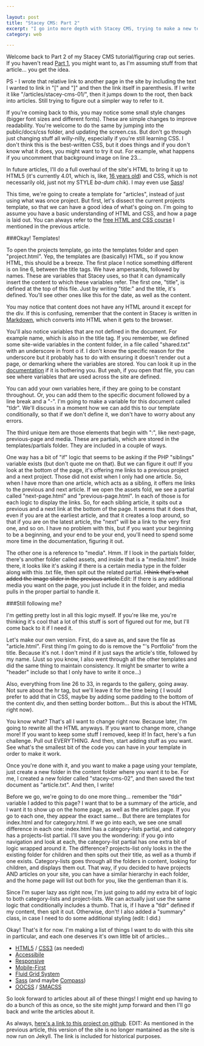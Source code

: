 ```yaml
---

layout: post
title: "Stacey CMS: Part 2"
excerpt: "I go into more depth with Stacey CMS, trying to make a new template file that better serves my articles."
category: web

---
```

Welcome back to Part 2 of my Stacey CMS tutorial/figuring crap out series. If you haven't read [Part 1](/articles/stacey-cms-01/), you might want to, as I'm assuming stuff from that article... you get the idea.

PS - I wrote that relative link to another page in the site by including the text I wanted to link in "[" and "]" and then the link itself in parenthesis. If I write it like "/articles/stacey-cms-01/", then it jumps down to the root, then back into articles. Still trying to figure out a simpler way to refer to it.

If you're coming back to this, you may notice some small style changes (bigger font sizes and different fonts). These are simple changes to improve readability. You're welcome to do the same by jumping into the public/docs/css folder, and updating the screen.css. But don't go through just changing stuff all willy-nilly, especially if you're still learning CSS. I don't think this is the best-written CSS, but it does things and if you don't know what it does, you might want to try it out. For example, what happens if you uncomment that background image on line 23...

In future articles, I'll do a full overhaul of the site's HTML to bring it up to <abrr title="HyperText Markup Language 5">HTML5</abbr> (it's currently 4.01, which is, like, [16 years old](http://diveintohtml5.info/past.html)) and CSS, which is not necessarily old, just not my STYLE *ba-dum* *chik*). I may even use [Sass](http://sass-lang.com/)! 

This time, we're going to create a template for "articles", instead of just using what was once project. But first, let's dissect the current projects template, so that we can have a good idea of what's going on. I'm going to assume you have a basic understanding of HTML and CSS, and how a page is laid out. You can always refer to the [free HTML and CSS course](http://learncss.tutsplus.com/) I mentioned in the previous article.

###Okay! Templates!

To open the projects template, go into the templates folder and open "project.html". Yep, the templates are (basically) HTML, so if you know HTML, this should be a breeze. The first place I notice something different is on line 6, between the title tags. We have ampersands, followed by names. These are variables that Stacey uses, so that it can dynamically insert the content to which these variables refer. The first one, "title", is defined at the top of this file. Just by writing "title:" and the title, it's defined. You'll see other ones like this for the date, as well as the content.

You may notice that content does not have any HTML around it except for the div. If this is confusing, remember that the content in Stacey is written in [Markdown](http://daringfireball.net/projects/markdown/), which converts into HTML when it gets to the browser.

You'll also notice variables that are not defined in the document. For example name, which is also in the title tag. If you remember, we defined some site-wide variables in the content folder, in a file called "shared.txt" with an underscore in front o if. I don't know the specific reason for the underscore but it probably has to do with ensuring it doesn't render out a page, or demarking where the variables are stored. You can look it up in the [documentation](http://staceyapp.com/documentation/) if it is bothering you. But yeah, if you open that file, you can see where variables that are used across the site are defined. 

You can add your own variables here, if they are going to be constant throughout. Or, you can add them to the specific document followed by a line break and a "-". I'm going to make a variable for this document called "<abrr title="Too Long; Didn't Read">tldr</abrr>". We'll discuss in a moment how we can add this to our template conditionally, so that if we don't define it, we don't have to worry about any errors.

The third unique item are those elements that begin with ":", like next-page, previous-page and media. These are partials, which are stored in the templates/partials folder. They are included in a couple of ways. 

One way has a bit of "if" logic that seems to be asking if the PHP "siblings" variable exists (but don't quote me on that). But we can figure it out! If you look at the bottom of the page, it's offering me links to a previous project and a next project. Those did not exist when I only had one article. So, when I have more than one article, which acts as a sibling, it offers me links to the previous and next article. If we open the assets fold, we see a partial called "next-page.html" and "previous-page.html". In each of those is for each logic to display the links. So, for each sibling article, it spits out a previous and a next link at the bottom of the page. It seems that it does that, even if you are at the earliest article, and that it creates a loop around, so that if you are on the latest article, the "next" will be a link to the very first one, and so on. I have no problem with this, but if you want your beginning to be a beginning, and your end to be your end, you'll need to spend some more time in the documentation, figuring it out.

The other one is a reference to "media". Hmm. If I look in the partials folder, there's another folder called assets, and inside that is a "media.html". Inside there, it looks like it's asking if there is a certain media type in the folder along with this .txt file, then spit out the related partial. <del>I think that's what added the image slider in the previous article.</del>Edit: If there is any additional media you want on the page, you just include it in the folder, and media pulls in the proper partial to handle it.

###Still following me?

I'm getting pretty lost in all this logic myself. If you're like me, you're thinking it's cool that a lot of this stuff is sort of figured out for me, but I'll come back to it if I need it.

Let's make our own version. First, do a save as, and save the file as "article.html". First thing I'm going to do is remove the "'s Portfolio" from the title. Because it's not. I don't mind if it just says the article's title, followed by my name. (Just so you know, I also went through all the other templates and did the same thing to maintain consistency. It might be smarter to write a "header" include so that I only have to write it once...)

Also, everything from line 26 to 33, in regards to the gallery, going away. Not sure about the hr tag, but we'll leave it for the time being ( I would prefer to add that in CSS, maybe by adding some padding to the bottom of the content div, and then setting border bottom... But this is about the HTML right now).

You know what? That's all I want to change right now. Because later, I'm going to rewrite all the HTML anyways. If you want to change more, change more! If you want to keep some stuff I removed, keep it! In fact, here's a fun challenge. Pull out EVERYTHING. And then, start adding stuff as you want. See what's the smallest bit of the code you can have in your template in order to make it work.

Once you're done with it, and you want to make a page using your template, just create a new folder in the content folder where you want it to be. For me, I created a new folder called "stacey-cms-02", and then saved the text document as "article.txt". And then, I write!

Before we go, we're going to do one more thing... remember the "tldr" variable I added to this page? I want that to be a summary of the article, and I want it to show up on the home page, as well as the articles page. If you go to each one, they appear the exact same... But there are templates for index.html and for category.html. If we go into each, we see one small difference in each one: index.html has a category-lists partial, and category has a projects-list partial. I'll save you the wondering: if you go into navigation and look at each, the category-list partial has one extra bit of logic wrapped around it. The difference? projects-list only looks in the the existing folder for children and then spits out their title, as well as a thumb if one exists. Category-lists goes through all the folders in content, looking for children, and displays them out. That way, if you decided to have projects AND articles on your site, you can have a similar hierarchy in each folder, and the home page will list out both for you, like the gentleman than it is.

Since I'm super lazy ass right now, I'm just going to add my extra bit of logic to both category-lists and project-lists. We can actually just use the same logic that conditionally includes a thumb. That is, if I have a "tldr" defined if my content, then spit it out. Otherwise, don't! I also added a "summary" class, in case I need to do some additional styling (edit: I did.)

Okay! That's it for now. I'm making a list of things I want to do with this site in particular, and each one deserves it's own little bit of articles...

+ [HTML5](http://diveintohtml5.info) / [<abbr title="Cascading Style Sheets 3">CSS3</abbr>](http://www.w3.org/Style/CSS/) (as needed)
+ [Accessibile](http://www.w3.org/WAI/)
+ [Responsive](http://alistapart.com/article/responsive-web-design)
+ [Mobile-First](http://www.abookapart.com/products/mobile-first)
+ [Fluid Grid System](http://alistapart.com/article/fluidgrids)
+ [Sass](http://sass-lang.com/) (and maybe [Compass](http://compass-style.org/))
+ [<abbr title="Object-Oriented Cascading Style Sheets">OOCSS</abbr>](https://github.com/stubbornella/oocss/wiki) / [<abrr title="Scalable and Modular Arcitecture for Cascading Style Sheets">SMACSS<abbr>](http://smacss.com/)

So look forward to articles about all of these things! I might end up having to do a bunch of this as once, so the site might jump forward and then I'll go back and write the articles about it.

As always, [here's a link to this project on github](https://github.com/blrobin2/personalsite-staceybuild/). EDIT: As mentioned in the previous article, this version of the site is no longer mantained as the site is now run on Jekyll. The link is included for historical purposes.

